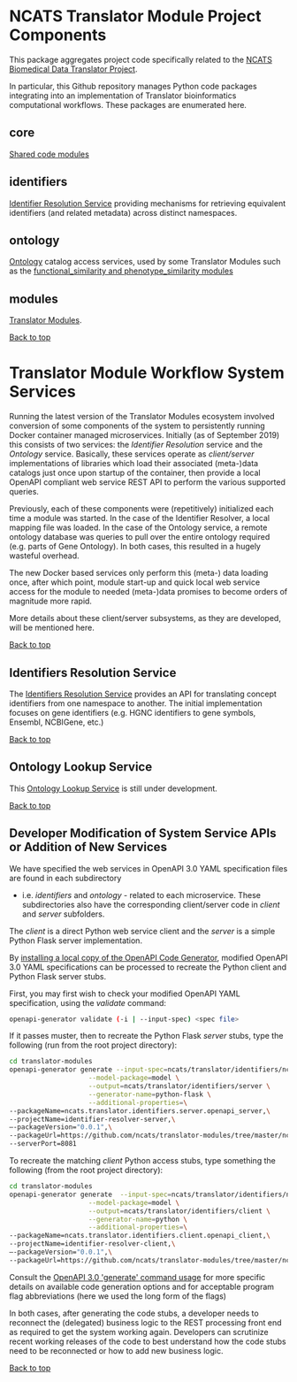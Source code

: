 #  NCATS Translator Module Project Components

This package aggregates project code specifically related to the 
[NCATS Biomedical Data Translator Project](https://ncats.nih.gov/translator).

In particular, this Github repository manages Python code packages integrating into an implementation of 
Translator bioinformatics computational workflows. These packages are enumerated here.

## core

[Shared code modules](./core)

## identifiers

[Identifier Resolution Service](./identifiers) 
providing mechanisms for retrieving equivalent identifiers (and related metadata) across distinct namespaces.

## ontology

[Ontology](https://github.com/ncats/translator-modules/tree/docker-compose-system/ncats/translator/ontology) catalog 
access services, used by some Translator Modules such as the 
[functional_similarity and phenotype_similarity modules](./modules/gene/gene/README.md)

## modules

[Translator Modules](./modules).

[Back to top](#ncats-translator-module-project-components)

# Translator Module Workflow System Services

Running the latest version of the  Translator Modules ecosystem involved conversion of some components of the system to 
persistently running Docker container managed microservices. Initially (as of September 2019) this consists of two
services: the *Identifier Resolution* service and the *Ontology* service.  Basically, these services operate as 
_client/server_ implementations of libraries which load their associated (meta-)data catalogs just once upon startup
of the container, then provide a local OpenAPI compliant web service REST API to perform the various supported queries.

Previously, each of these components were (repetitively) initialized each time a module was started. In the case of 
the Identifier Resolver, a local mapping file was loaded. In the case of the Ontology service, a remote ontology 
database was queries to pull over the entire ontology required (e.g. parts of Gene Ontology). In both cases, this 
resulted in a hugely wasteful overhead. 

The new Docker based services only perform this (meta-) data loading once, after which point, module start-up and 
quick local web service access for the module to needed (meta-)data promises to become orders of magnitude more rapid.

More details about these client/server subsystems, as they are developed, will be mentioned here.

[Back to top](#ncats-translator-module-project-components)

## Identifiers Resolution Service

The [Identifiers Resolution Service](https://github.com/ncats/translator-modules/tree/docker-compose-system/ncats/translator/identifiers) 
provides an API for translating concept identifiers from one namespace to another.
The initial implementation focuses on gene identifiers (e.g. HGNC identifiers to gene symbols, Ensembl, NCBIGene, etc.)

[Back to top](#ncats-translator-module-project-components)

## Ontology Lookup Service

This [Ontology Lookup Service](https://github.com/ncats/translator-modules/tree/docker-compose-system/ncats/translator/ontology) 
is still under development.

[Back to top](#ncats-translator-module-project-components)

## Developer Modification of System Service APIs or Addition of New Services

We have specified the web services in OpenAPI 3.0 YAML specification files are found in each subdirectory 
- i.e. _identifiers_ and _ontology_ - related to each microservice. These subdirectories also have the corresponding 
client/server code in *client* and  *server* subfolders.

The *client* is a direct Python web service client and the *server* is a simple Python Flask server implementation.

By [installing a local copy of the OpenAPI Code Generator](https://openapi-generator.tech/docs/installation), 
modified OpenAPI 3.0 YAML specifications can be processed to recreate the Python client and Python Flask server stubs.

First, you may first wish to check your modified OpenAPI YAML specification, using the _validate_ command:

```bash
openapi-generator validate (-i | --input-spec) <spec file>
```

If it passes muster, then  to recreate the Python Flask *server* stubs, type the following 
(run from the root project directory):

```bash
cd translator-modules
openapi-generator generate --input-spec=ncats/translator/identifiers/ncats_translator_module_identifiers_api.yaml \
                    --model-package=model \
                    --output=ncats/translator/identifiers/server \
                    --generator-name=python-flask \
                    --additional-properties=\
--packageName=ncats.translator.identifiers.server.openapi_server,\
--projectName=identifier-resolver-server,\
—-packageVersion="0.0.1",\
--packageUrl=https://github.com/ncats/translator-modules/tree/master/ncats/translator/identifiers/server,\
--serverPort=8081
```

To recreate the matching *client* Python access stubs, type something the following 
(from the root project directory):

```bash
cd translator-modules
openapi-generator generate  --input-spec=ncats/translator/identifiers/ncats_translator_module_identifiers_api.yaml \
                    --model-package=model \
                    --output=ncats/translator/identifiers/client \
                    --generator-name=python \
                    --additional-properties=\
--packageName=ncats.translator.identifiers.client.openapi_client,\
--projectName=identifier-resolver-client,\
—-packageVersion="0.0.1",\
--packageUrl=https://github.com/ncats/translator-modules/tree/master/ncats/translator/identifiers/client
```

Consult the [OpenAPI 3.0 'generate' command usage](https://openapi-generator.tech/docs/usage#generate) 
for more specific details on available code generation options and for acceptable program flag abbreviations (here we
used the long form of the flags)

In  both cases, after generating the code stubs,  a developer needs to reconnect the (delegated) business logic to 
the REST processing front end as required to get the system working again.  Developers can scrutinize recent working 
releases of the code to best understand how the code stubs need to be reconnected or how to add new business logic.

[Back to top](#ncats-translator-module-project-components)
